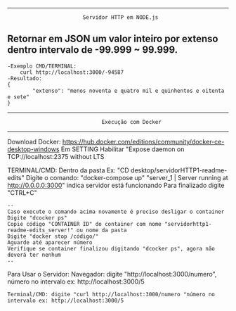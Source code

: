 ---------------------------------------------------------------------------------------------------------------
                            Servidor HTTP em NODE.js
   Retornar em JSON um valor inteiro por extenso dentro intervalo de -99.999 ~ 99.999.
---------------------------------------------------------------------------------------------------------------

    -Exemplo CMD/TERMINAL:
        curl http://localhost:3000/-94587
    -Resultado:
    {
            "extenso": "menos noventa e quatro mil e quinhentos e oitenta e sete"
    }
    
---------------------------------------------------------------------------------------------------------------
                                  Execução com Docker
---------------------------------------------------------------------------------------------------------------
Download Docker: https://hub.docker.com/editions/community/docker-ce-desktop-windows
Em SETTING Habilitar "Expose daemon on TCP://localhost:2375 without LTS

TERMINAL/CMD: 
    Dentro da pasta Ex: "CD desktop/servidorHTTP1-readme-edits"
    Digite o comando: "docker-compose up"
    "server_1  | Server running at http://0.0.0.0:3000" indica servidor está funcionando
    Para finalizado digite "CTRL+C"
    
    --
    Caso execute o comando acima novamente é preciso desligar o container 
    Digite "dcocker ps"
    Copie código "CONTAINER ID" do container com nome "servidorhttp1-readme-edits_server!" ou nome da pasta
    Digite "docker stop /código/"
    Aguarde até aparecer número
    Verifique se container finalizou digitando "dcocker ps", agora não deverá ter nenhum
    --
    
Para Usar o Servidor:
    Navegador: digite "http://localhost:3000/numero", número no intervalo ex: http://localhost:3000/5
    
    Terminal/CMD: digite "curl http://localhost:3000/numero "número no intervalo ex: http://localhost:3000/5

                                                                 
    




  





